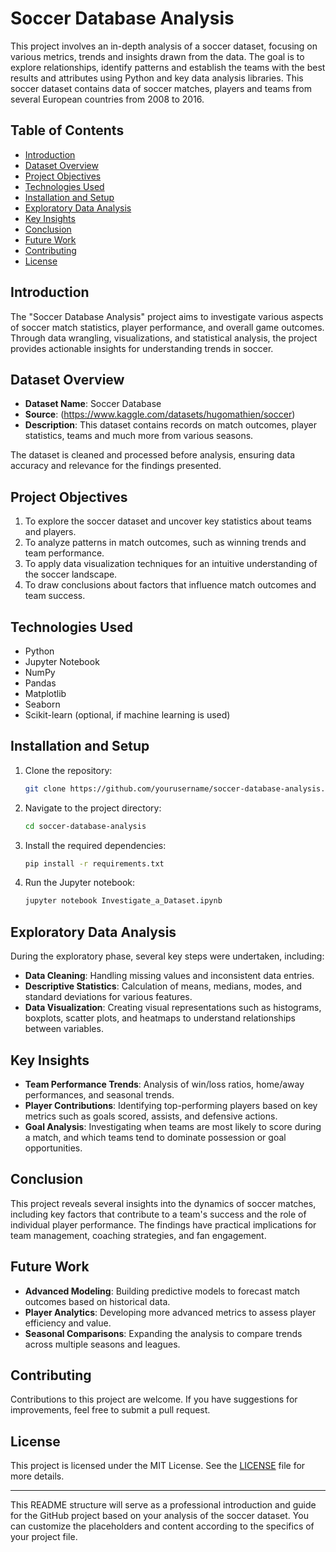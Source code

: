# Soccer Database Analysis

This project involves an in-depth analysis of a soccer dataset, focusing on various metrics, trends and insights drawn from the data. The goal is to explore relationships, identify patterns and establish the teams with the best results and attributes using Python and key data analysis libraries. This soccer dataset contains data of soccer matches, players and teams from several European countries from 2008 to 2016. 

## Table of Contents
- [Introduction](#introduction)
- [Dataset Overview](#dataset-overview)
- [Project Objectives](#project-objectives)
- [Technologies Used](#technologies-used)
- [Installation and Setup](#installation-and-setup)
- [Exploratory Data Analysis](#exploratory-data-analysis)
- [Key Insights](#key-insights)
- [Conclusion](#conclusion)
- [Future Work](#future-work)
- [Contributing](#contributing)
- [License](#license)

## Introduction

The "Soccer Database Analysis" project aims to investigate various aspects of soccer match statistics, player performance, and overall game outcomes. Through data wrangling, visualizations, and statistical analysis, the project provides actionable insights for understanding trends in soccer.

## Dataset Overview

- **Dataset Name**: Soccer Database
- **Source**: (https://www.kaggle.com/datasets/hugomathien/soccer)
- **Description**: This dataset contains records on match outcomes, player statistics, teams and much more from various seasons.
  
The dataset is cleaned and processed before analysis, ensuring data accuracy and relevance for the findings presented.

## Project Objectives

1. To explore the soccer dataset and uncover key statistics about teams and players.
2. To analyze patterns in match outcomes, such as winning trends and team performance.
3. To apply data visualization techniques for an intuitive understanding of the soccer landscape.
4. To draw conclusions about factors that influence match outcomes and team success.

## Technologies Used

- Python
- Jupyter Notebook
- NumPy
- Pandas
- Matplotlib
- Seaborn
- Scikit-learn (optional, if machine learning is used)

## Installation and Setup

1. Clone the repository:
   ```bash
   git clone https://github.com/yourusername/soccer-database-analysis.git
   ```

2. Navigate to the project directory:
   ```bash
   cd soccer-database-analysis
   ```

3. Install the required dependencies:
   ```bash
   pip install -r requirements.txt
   ```

4. Run the Jupyter notebook:
   ```bash
   jupyter notebook Investigate_a_Dataset.ipynb
   ```

## Exploratory Data Analysis

During the exploratory phase, several key steps were undertaken, including:
- **Data Cleaning**: Handling missing values and inconsistent data entries.
- **Descriptive Statistics**: Calculation of means, medians, modes, and standard deviations for various features.
- **Data Visualization**: Creating visual representations such as histograms, boxplots, scatter plots, and heatmaps to understand relationships between variables.

## Key Insights

- **Team Performance Trends**: Analysis of win/loss ratios, home/away performances, and seasonal trends.
- **Player Contributions**: Identifying top-performing players based on key metrics such as goals scored, assists, and defensive actions.
- **Goal Analysis**: Investigating when teams are most likely to score during a match, and which teams tend to dominate possession or goal opportunities.

## Conclusion

This project reveals several insights into the dynamics of soccer matches, including key factors that contribute to a team's success and the role of individual player performance. The findings have practical implications for team management, coaching strategies, and fan engagement.

## Future Work

- **Advanced Modeling**: Building predictive models to forecast match outcomes based on historical data.
- **Player Analytics**: Developing more advanced metrics to assess player efficiency and value.
- **Seasonal Comparisons**: Expanding the analysis to compare trends across multiple seasons and leagues.

## Contributing

Contributions to this project are welcome. If you have suggestions for improvements, feel free to submit a pull request.

## License

This project is licensed under the MIT License. See the [LICENSE](LICENSE) file for more details.

---

This README structure will serve as a professional introduction and guide for the GitHub project based on your analysis of the soccer dataset. You can customize the placeholders and content according to the specifics of your project file.
